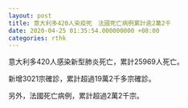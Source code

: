 ```yaml
---
layout: post
title: 意大利多420人染疫死　法國死亡病例累計逾2萬2千
date: 2020-04-25 01:35:54.000000000 +08:00
categories: rthk
---
```


意大利多420人感染新型肺炎死亡，累計25969人死亡。

新增3021宗確診，累計超過19萬2千多宗確診。

另外，法國死亡病例，累計超過2萬2千宗。
